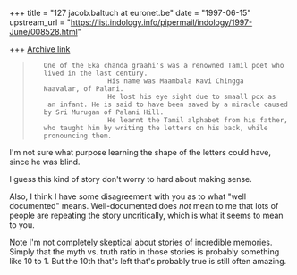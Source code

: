 +++
title = "127 jacob.baltuch at euronet.be"
date = "1997-06-15"
upstream_url = "https://list.indology.info/pipermail/indology/1997-June/008528.html"

+++
[Archive link](https://list.indology.info/pipermail/indology/1997-June/008528.html)

>        One of the Eka chanda graahi's was a renowned Tamil poet who
>        lived in the last century.
>                        His name was Maambala Kavi Chingga
>        Naavalar, of Palani.
>                        He lost his eye sight due to smaall pox as
>         an infant. He is said to have been saved by a miracle caused
>        by Sri Murugan of Palani Hill.
>                        He learnt the Tamil alphabet from his father,
>        who taught him by writing the letters on his back, while
>        pronouncing them.

I'm not sure what purpose learning the shape of the letters could
have, since he was blind.

I guess this kind of story don't worry to hard about making sense.

Also, I think I have some disagreement with you as to what "well
documented" means. Well-documented does *not* mean to me that lots
of people are repeating the story uncritically, which is what it
seems to mean to you.

Note I'm not completely skeptical about stories of incredible memories.
Simply that the myth vs. truth ratio in those stories is probably
something like 10 to 1. But the 10th that's left that's probably
true is still often amazing.








